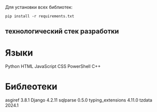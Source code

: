 Для установки всех библиотек:

    pip install -r requirements.txt

## технологический стек разработки

# Языки

Python 
HTML
JavaScript 
CSS
PowerShell
C++

# Библеотеки

asgiref 3.8.1
Django 4.2.11
sqlparse 0.5.0
typing_extensions 4.11.0
tzdata 2024.1
